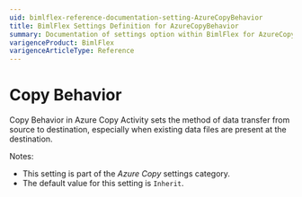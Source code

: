 ```yaml
---
uid: bimlflex-reference-documentation-setting-AzureCopyBehavior
title: BimlFlex Settings Definition for AzureCopyBehavior
summary: Documentation of settings option within BimlFlex for AzureCopyBehavior
varigenceProduct: BimlFlex
varigenceArticleType: Reference
---
```


# Copy Behavior

Copy Behavior in Azure Copy Activity sets the method of data transfer from source to destination, especially when existing data files are present at the destination.

Notes:

* This setting is part of the *Azure Copy* settings category.
* The default value for this setting is `Inherit`.
